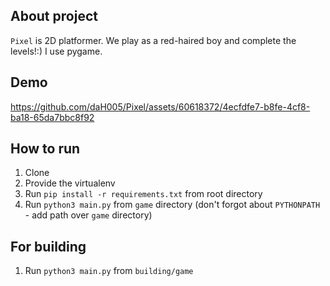 About project
-------------

`Pixel` is 2D platformer. We play as a red-haired boy and complete the levels!:)
I use pygame.

Demo
----
https://github.com/daH005/Pixel/assets/60618372/4ecfdfe7-b8fe-4cf8-ba18-65da7bbc8f92

How to run
----------

1. Clone
2. Provide the virtualenv
3. Run `pip install -r requirements.txt` from root directory
4. Run `python3 main.py` from `game` directory (don't forgot about `PYTHONPATH` - add path over `game` directory)

For building
--------------------------------------------

1. Run `python3 main.py` from `building/game`
